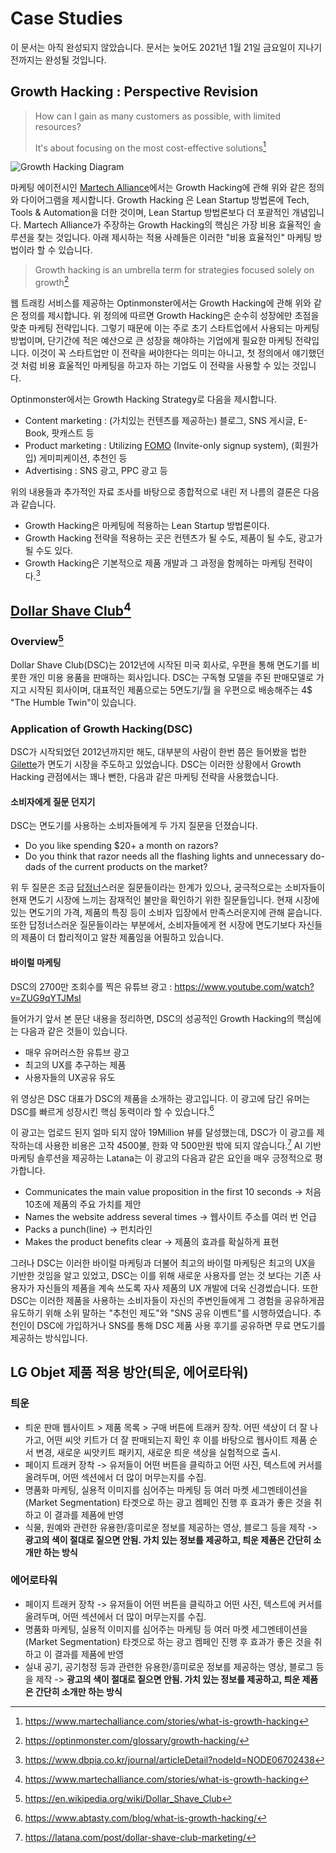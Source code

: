 # Case Studies

이 문서는 아직 완성되지 않았습니다. 문서는 늦어도 2021년 1월 21일 금요일이 지나기 전까지는 완성될 것입니다.

## Growth Hacking : Perspective Revision

> How can I gain as many customers as possible, with limited resources?
>
> It's about focusing on the most cost-effective solutions[^1]

![Growth Hacking Diagram](https://mk0growwithwardv0p9t.kinstacdn.com/wp-content/uploads/2019/03/wat-is-growth-hacking-venn-diagram.png)

마케팅 에이전시인 [Martech Alliance](https://www.martechalliance.com/about-us)에서는 Growth Hacking에 관해 위와 같은 정의와 다이어그램을 제시합니다. Growth Hacking 은 Lean Startup 방법론에 Tech, Tools & Automation을 더한 것이며, Lean Startup 방법론보다 더 포괄적인 개념입니다. Martech Alliance가 주장하는 Growth Hacking의 핵심은 가장 비용 효율적인 솔루션을 찾는 것입니다. 아래 제시하는 적용 사례들은 이러한 "비용 효율적인" 마케팅 방법이라 할 수 있습니다.

> Growth hacking is an umbrella term for strategies focused solely on growth[^6]

웹 트래킹 서비스를 제공하는 Optinmonster에서는 Growth Hacking에 관해 위와 같은 정의를 제시합니다. 위 정의에 따르면 Growth Hacking은 순수히 성장에만 초점을 맞춘 마케팅 전략입니다. 그렇기 때문에 이는 주로 초기 스타트업에서 사용되는 마케팅 방법이며, 단기간에 적은 예산으로 큰 성장을 해야하는 기업에게 필요한 마케팅 전략입니다. 이것이 꼭 스타트업만 이 전략을 써야한다는 의미는 아니고, 첫 정의에서 얘기했던 것 처럼 비용 효울적인 마케팅을 하고자 하는 기업도 이 전략을 사용할 수 있는 것입니다.

Optinmonster에서는 Growth Hacking Strategy로 다음을 제시합니다.

- Content marketing : (가치있는 컨텐츠를 제공하는) 블로그, SNS 게시글, E-Book, 팟캐스트 등
- Product marketing : Utilizing [FOMO](https://ko.wikipedia.org/wiki/%ED%8F%AC%EB%AA%A8) (Invite-only signup system), (회원가입) 게미피케이션, 추천인 등
- Advertising : SNS 광고, PPC 광고 등

위의 내용들과 추가적인 자료 조사를 바탕으로 종합적으로 내린 저 나름의 결론은 다음과 같습니다.

- Growth Hacking은 마케팅에 적용하는 Lean Startup 방법론이다.
- Growth Hacking 전략을 적용하는 곳은 컨텐츠가 될 수도, 제품이 될 수도, 광고가 될 수도 있다.
- Growth Hacking은 기본적으로 제품 개발과 그 과정을 함께하는 마케팅 전략이다.[^7]

## [Dollar Shave Club](https://www.dollarshaveclub.com/)[^1]

### Overview[^2]

Dollar Shave Club(DSC)는 2012년에 시작된 미국 회사로, 우편을 통해 면도기를 비롯한 개인 미용 용품을 판매하는 회사입니다. DSC는 구독형 모델을 주된 판매모델로 가지고 시작된 회사이며, 대표적인 제품으로는 5면도기/월 을 우편으로 배송해주는 4$ "The Humble Twin"이 있습니다.

### Application of Growth Hacking(DSC)

DSC가 시작되었던 2012년까지만 해도, 대부분의 사람이 한번 쯤은 들어봤을 법한 [Gilette](https://gillette.com/)가 면도기 시장을 주도하고 있었습니다. DSC는 이러한 상황에서 Growth Hacking 관점에서는 꽤나 뻔한, 다음과 같은 마케팅 전략을 사용했습니다.

#### 소비자에게 질문 던지기

DSC는 면도기를 사용하는 소비자들에게 두 가지 질문을 던졌습니다.

- Do you like spending $20+ a month on razors?
- Do you think that razor needs all the flashing lights and unnecessary do-dads of the current products on the market?

위 두 질문은 조금 [답정너](https://namu.wiki/w/%EB%8B%B5%EC%A0%95%EB%84%88)스러운 질문들이라는 한계가 있으나, 궁극적으로는 소비자들이 현재 면도기 시장에 느끼는 잠재적인 불만을 확인하기 위한 질문들입니다. 현재 시장에 있는 면도기의 가격, 제품의 특징 등이 소비자 입장에서 만족스러운지에 관해 묻습니다. 또한 답정너스러운 질문들이라는 부분에서, 소비자들에게 현 시장에 면도기보다 자신들의 제품이 더 합리적이고 알찬 제품임을 어필하고 있습니다.

#### 바이럴 마케팅

DSC의 2700만 조회수를 찍은 유튜브 광고 : <https://www.youtube.com/watch?v=ZUG9qYTJMsI>

들어가기 앞서 본 문단 내용을 정리하면, DSC의 성공적인 Growth Hacking의 핵심에는 다음과 같은 것들이 있습니다.

- 매우 유머러스한 유튜브 광고
- 최고의 UX를 추구하는 제품
- 사용자들의 UX공유 유도

위 영상은 DSC 대표가 DSC의 제품을 소개하는 광고입니다.
이 광고에 담긴 유머는 DSC를 빠르게 성장시킨 핵심 동력이라 할 수 있습니다.[^4]

이 광고는 업로드 된지 얼마 되지 않아 19Million 뷰를 달성했는데, DSC가 이 광고를 제작하는데 사용한 비용은 고작 4500불, 한화 약 500만원 밖에 되지 않습니다.[^5]
AI 기반 마케팅 솔루션을 제공하는 Latana는 이 광고의 다음과 같은 요인을 매우 긍정적으로 평가합니다.

- Communicates the main value proposition in the first 10 seconds -> 처음 10초에 제품의 주요 가치를 제안
- Names the website address several times -> 웹사이트 주소를 여러 번 언급
- Packs a punch(line) -> 펀치라인
- Makes the product benefits clear -> 제품의 효과를 확실하게 표현

그러나 DSC는 이러한 바이럴 마케팅과 더불어 최고의 바이럴 마케팅은 최고의 UX을 기반한 것임을 알고 있었고, DSC는 이를 위해 새로운 사용자를 얻는 것 보다는 기존 사용자가 자신들의 제품을 계속 쓰도록 자사 제품의 UX 개발에 더욱 신경썼습니다.
또한 DSC는 이러한 제품을 사용하는 소비자들이 자신의 주변인들에게 그 경험을 공유하게끔 유도하기 위해 소위 말하는 "추천인 제도"와 "SNS 공유 이벤트"를 시행하였습니다. 추천인이 DSC에 가입하거나 SNS를 통해 DSC 제품 사용 후기를 공유하면 무료 면도기를 제공하는 방식입니다.

## LG Objet 제품 적용 방안(틔운, 에어로타워)

### 틔운

- 틔운 판매 웹사이트 > 제품 목록 > 구매 버튼에 트래커 장착. 어떤 색상이 더 잘 나가고, 어떤 씨앗 키트가 더 잘 판매되는지 확인 후 이를 바탕으로 웹사이트 제품 순서 변경, 새로운 씨앗키트 패키지, 새로운 틔운 색상을 실험적으로 출시.
- 페이지 트래커 장착 -> 유저들이 어떤 버튼을 클릭하고 어떤 사진, 텍스트에 커서를 올려두며, 어떤 섹션에서 더 많이 머무는지를 수집.
- 명품화 마케팅, 실용적 이미지를 심어주는 마케팅 등 여러 마켓 세그멘테이션을(Market Segmentation) 타겟으로 하는 광고 켐페인 진행 후 효과가 좋은 것을 취하고 이 결과를 제품에 반영
- 식물, 원예와 관련한 유용한/흥미로운 정보를 제공하는 영상, 블로그 등을 제작 -> **광고의 색이 절대로 짙으면 안됨. 가치 있는 정보를 제공하고, 틔운 제품은 간단히 소개만 하는 방식**

### 에어로타워

- 페이지 트래커 장착 -> 유저들이 어떤 버튼을 클릭하고 어떤 사진, 텍스트에 커서를 올려두며, 어떤 섹션에서 더 많이 머무는지를 수집.
- 명품화 마케팅, 실용적 이미지를 심어주는 마케팅 등 여러 마켓 세그멘테이션을(Market Segmentation) 타겟으로 하는 광고 켐페인 진행 후 효과가 좋은 것을 취하고 이 결과를 제품에 반영
- 실내 공기, 공기청정 등과 관련한 유용한/흥미로운 정보를 제공하는 영상, 블로그 등을 제작 -> **광고의 색이 절대로 짙으면 안됨. 가치 있는 정보를 제공하고, 틔운 제품은 간단히 소개만 하는 방식**

[^1]: <https://www.martechalliance.com/stories/what-is-growth-hacking>
[^2]: <https://en.wikipedia.org/wiki/Dollar_Shave_Club>
[^3]: <https://ko.wikipedia.org/wiki/%ED%85%8C%EC%8A%AC%EB%9D%BC_(%EA%B8%B0%EC%97%85)>
[^4]: <https://www.abtasty.com/blog/what-is-growth-hacking/>
[^5]: <https://latana.com/post/dollar-shave-club-marketing/>
[^6]: <https://optinmonster.com/glossary/growth-hacking/>
[^7]: <https://www.dbpia.co.kr/journal/articleDetail?nodeId=NODE06702438>
